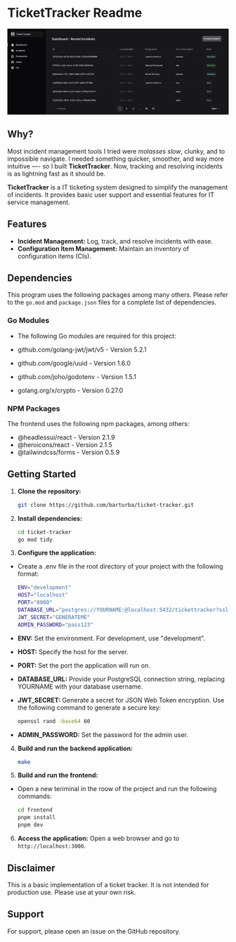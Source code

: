 # TicketTracker Readme

![Alt text](/ticket-tracker-screenshot.png?raw=true "Screenshot of TicketTracker")

## Why?

Most incident management tools I tried were _molasses slow_, clunky, and to impossible navigate. I needed something quicker, smoother, and way more intuitive —- so I built **TicketTracker**. Now, tracking and resolving incidents is as lightning fast as it should be.

**TicketTracker** is a IT ticketing system designed to simplify the management of incidents. It provides basic user support and essential features for IT service management.

## Features

- **Incident Management:** Log, track, and resolve incidents with ease.
- **Configuration Item Management:** Maintain an inventory of configuration items (CIs).

## Dependencies

This program uses the following packages among many others. Please refer to the `go.mod` and `package.json` files for a complete list of dependencies.

### Go Modules

- The following Go modules are required for this project:

- github.com/golang-jwt/jwt/v5 - Version 5.2.1
- github.com/google/uuid - Version 1.6.0
- github.com/joho/godotenv - Version 1.5.1
- golang.org/x/crypto - Version 0.27.0

### NPM Packages

The frontend uses the following npm packages, among others:

- @headlessui/react - Version 2.1.9
- @heroicons/react - Version 2.1.5
- @tailwindcss/forms - Version 0.5.9

## Getting Started

1. **Clone the repository:**

   ```bash
   git clone https://github.com/barturba/ticket-tracker.git
   ```

2. **Install dependencies:**

   ```bash
   cd ticket-tracker
   go mod tidy
   ```

3. **Configure the application:**

- Create a .env file in the root directory of your project with the following format:

  ```bash .env
  ENV="development"
  HOST="localhost"
  PORT="8080"
  DATABASE_URL="postgres://YOURNAME:@localhost:5432/tickettracker?sslmode=disable"
  JWT_SECRET="GENERATEME"
  ADMIN_PASSWORD="pass123"
  ```

- **ENV:** Set the environment. For development, use "development".
- **HOST:** Specify the host for the server.
- **PORT:** Set the port the application will run on.
- **DATABASE_URL:** Provide your PostgreSQL connection string, replacing YOURNAME with your database username.
- **JWT_SECRET:** Generate a secret for JSON Web Token encryption. Use the following command to generate a secure key:

  ```bash
  openssl rand -base64 60
  ```

- **ADMIN_PASSWORD:** Set the password for the admin user.

4. **Build and run the backend application:**

   ```bash
   make
   ```

5. **Build and run the frontend:**

- Open a new teriminal in the roow of the project and run the following commands:

  ```bash
  cd frontend
  pnpm install
  pnpm dev
  ```

6. **Access the application:** Open a web browser and go to `http://localhost:3000`.

## Disclaimer

This is a basic implementation of a ticket tracker. It is not intended for production use. Please use at your own risk.

## Support

For support, please open an issue on the GitHub repository.
